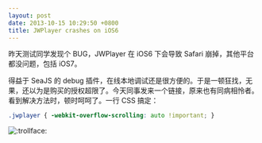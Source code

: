 ```yaml
---
layout: post
date: 2013-10-15 10:29:50 +0800
title: JWPlayer crashes on iOS6
---
```


昨天测试同学发现个 BUG，JWPlayer 在 iOS6 下会导致 Safari 崩掉，其他平台都没问题，包括 iOS7。

得益于 SeaJS 的 debug 插件，在线本地调试还是很方便的。于是一顿狂找，无果，还以为是购买的授权超限了。今天同事发来一个链接，原来也有同病相怜者。看到解决方法时，顿时呵呵了。一行 CSS 搞定：

```scss
.jwplayer { -webkit-overflow-scrolling: auto !important; }
```

![](https://raw.github.com/jsw0528/rails_emoji/master/vendor/assets/images/emojis/trollface.png ':trollface:')
